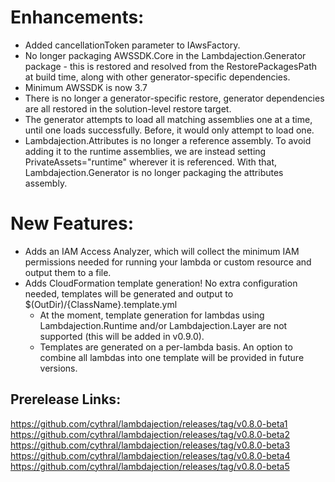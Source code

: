 # Enhancements:

- Added cancellationToken parameter to IAwsFactory.
- No longer packaging AWSSDK.Core in the Lambdajection.Generator package - this is restored and resolved from the RestorePackagesPath at build time, along with other generator-specific dependencies.
- Minimum AWSSDK is now 3.7
- There is no longer a generator-specific restore, generator dependencies are all restored in the solution-level restore target.
- The generator attempts to load all matching assemblies one at a time, until one loads successfully. Before, it would only attempt to load one.
- Lambdajection.Attributes is no longer a reference assembly.  To avoid adding it to the runtime assemblies, we are instead setting PrivateAssets="runtime" wherever it is referenced.  With that, Lambdajection.Generator is no longer packaging the attributes assembly.

# New Features:

- Adds an IAM Access Analyzer, which will collect the minimum IAM permissions needed for running your lambda or custom resource and output them to a file.
- Adds CloudFormation template generation!  No extra configuration needed, templates will be generated and output to $(OutDir)/{ClassName}.template.yml
  - At the moment, template generation for lambdas using Lambdajection.Runtime and/or Lambdajection.Layer are not supported (this will be added in v0.9.0).
  - Templates are generated on a per-lambda basis. An option to combine all lambdas into one template will be provided in future versions.

## Prerelease Links:

https://github.com/cythral/lambdajection/releases/tag/v0.8.0-beta1 
https://github.com/cythral/lambdajection/releases/tag/v0.8.0-beta2 
https://github.com/cythral/lambdajection/releases/tag/v0.8.0-beta3 
https://github.com/cythral/lambdajection/releases/tag/v0.8.0-beta4
https://github.com/cythral/lambdajection/releases/tag/v0.8.0-beta5